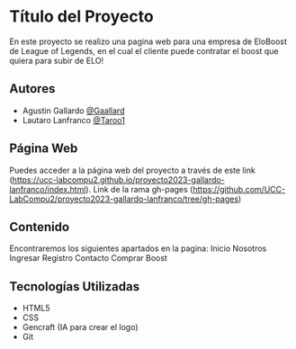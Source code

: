 # Título del Proyecto

En este proyecto se realizo una pagina web para una empresa de EloBoost de League of Legends, en el cual el cliente puede contratar el boost que quiera para subir de ELO!

## Autores

- Agustin Gallardo [@Gaallard](https://github.com/Gaallard)
- Lautaro Lanfranco [@Taroo1](https://github.com/Taroo1)

## Página Web

Puedes acceder a la página web del proyecto a través de este link (https://ucc-labcompu2.github.io/proyecto2023-gallardo-lanfranco/index.html).
Link de la rama gh-pages (https://github.com/UCC-LabCompu2/proyecto2023-gallardo-lanfranco/tree/gh-pages)

## Contenido

Encontraremos los siguientes apartados en la pagina:
        Inicio
        Nosotros
        Ingresar
        Registro
        Contacto
        Comprar Boost

## Tecnologías Utilizadas

- HTML5
- CSS
- Gencraft (IA para crear el logo)
- Git
